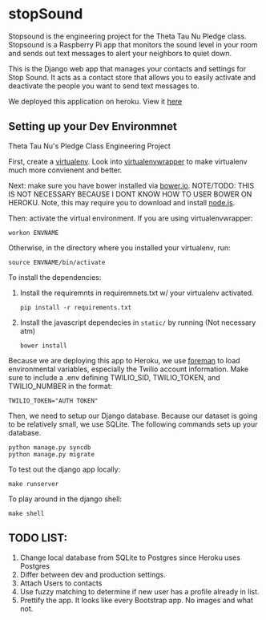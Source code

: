 stopSound
=========

Stopsound is the engineering project for the Theta Tau Nu Pledge class.
Stopsound is a Raspberry Pi app that monitors the sound level in your room 
and sends out text messages to alert your neighbors to quiet down.

This is the Django web app that manages your contacts and settings for Stop Sound. It acts as a contact store that allows you to easily activate and deactivate the people you want to send text messages to. 

We deployed this application on heroku. View it [here](stopsound.herokuapp.com)


Setting up your Dev Environmnet
-------------------------------
Theta Tau Nu's Pledge Class Engineering Project

First, create a [virtualenv](http://virtualenv.readthedocs.org/en/latest/).
Look into [virtualenvwrapper](http://virtualenvwrapper.readthedocs.org/en/latest/) to make virtualenv much more convienent and better.

Next: make sure you have bower installed via [bower.io](http://bower.io). NOTE/TODO: THIS IS NOT NECESSARY BECAUSE I DONT KNOW HOW TO USER BOWER ON HEROKU.
Note, this may require you to download and install [node.js](http://nodejs.org).

Then: activate the virtual environment. If you are using virtualenvwrapper:
  
    workon ENVNAME

Otherwise, in the directory where you installed your virtualenv, run:

    source ENVNAME/bin/activate

To install the dependencies:

  1. Install the requiremnts in requiremnets.txt w/ your virtualenv activated.

         pip install -r requirements.txt

  2. Install the javascript dependecies in `static/` by running (Not necessary atm)

         bower install

Because we are deploying this app to Heroku, we use [foreman](https://github.com/ddollar/foreman) to load environmental variables, especially the Twilio 
account information. Make sure to include a .env defining TWILIO\_SID, TWILIO\_TOKEN, and TWILIO\_NUMBER in the format:
  
    TWILIO_TOKEN="AUTH TOKEN"
    
Then, we need to setup our Django database. Because our dataset is going to be relatively small, we use SQLite. The following commands sets up your database.

    python manage.py syncdb
    python manage.py migrate

To test out the django app locally:

    make runserver 

To play around in the django shell:

    make shell 

TODO LIST:
---------
1. Change local database from SQLite to Postgres since Heroku uses Postgres
2. Differ between dev and production settings.
3. Attach Users to contacts
4. Use fuzzy matching to determine if new user has a profile already in list.
5. Prettify the app. It looks like every Bootstrap app. No images and what not.
